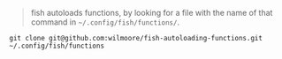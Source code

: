 > fish autoloads functions, by looking for a file with the name of that command in `~/.config/fish/functions/`.

```
git clone git@github.com:wilmoore/fish-autoloading-functions.git ~/.config/fish/functions
```
